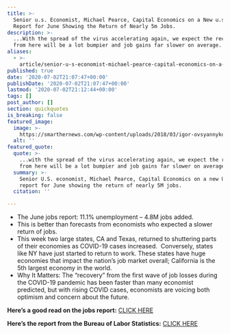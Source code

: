 ```yaml
---
title: >-
  Senior u.s. Economist, Michael Pearce, Capital Economics on a New u.s. Jobs
  Report for June Showing the Return of Nearly 5m Jobs.
description: >-
  ...With the spread of the virus accelerating again, we expect the recovery
  from here will be a lot bumpier and job gains far slower on average.
aliases:
  - >-
    article/senior-u-s-economist-michael-pearce-capital-economics-on-a-new-jobs-report-for-june-showing-the-return-of-nearly-5m-jobs/
published: true
date: '2020-07-02T21:07:47+00:00'
publishDate: '2020-07-02T21:07:47+00:00'
lastmod: '2020-07-02T21:12:44+00:00'
tags: []
post_author: []
section: quickquotes
is_breaking: false
featured_image:
  image: >-
    https://smarthernews.com/wp-content/uploads/2018/03/igor-ovsyannykov-371079-unsplash-683x1024.jpg
  alt: ''
featured_quote:
  quote: >-
    ...with the spread of the virus accelerating again, we expect the recovery
    from here will be a lot bumpier and job gains far slower on average.
  summary: >-
    Senior U.S. economist, Michael Pearce, Capital Economics on a new U.S. jobs
    report for June showing the return of nearly 5M jobs.
  citation: ''

---
```

*   The June jobs report: 11.1% unemployment – 4.8M jobs added.
*   This is better than forecasts from economists who expected a slower return of jobs.
*   This week two large states, CA and Texas, returned to shuttering parts of their economies as COVID-19 cases increased.  Conversely, states like NY have just started to return to work. These states have huge economies that impact the nation’s job market overall; California is the 5th largest economy in the world.
*   Why It Matters: The “recovery” from the first wave of job losses during the COVID-19 pandemic has been faster than many economist predicted, but with rising COVID cases, economists are voicing both optimism and concern about the future.

**Here’s a good read on the jobs report:** [CLICK HERE](https://www.cnbc.com/2020/07/02/jobs-report-june-2020.html)

**Here’s the report from the Bureau of Labor Statistics:** [CLICK HERE](https://www.bls.gov/news.release/empsit.nr0.htm)